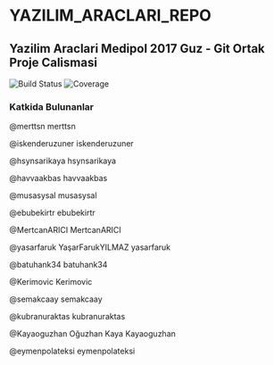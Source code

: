 # YAZILIM_ARACLARI_REPO

## Yazilim Araclari Medipol 2017 Guz - Git Ortak Proje Calismasi

![Build Status](https://travis-ci.org/eymenpolateksi/YAZILIM_ARACLARI_REPO.svg?branch=master)
![Coverage](https://codecov.io/gh/ozkansari/YAZILIM_ARACLARI_REPO/branch/master/graph/badge.svg)

### Katkida Bulunanlar

@merttsn
merttsn
 
@iskenderuzuner
iskenderuzuner
 
@hsynsarikaya
hsynsarikaya
 
@havvaakbas
havvaakbas
 
@musasysal
musasysal
 
@ebubekirtr
ebubekirtr
 
@MertcanARICI
MertcanARICI
 
@yasarfaruk
YaşarFarukYILMAZ
yasarfaruk
 
@batuhank34
batuhank34
 
@Kerimovic
Kerimovic
 
@semakcaay
semakcaay
 
@kubranuraktas
kubranuraktas
 
@Kayaoguzhan
Oğuzhan Kaya
Kayaoguzhan
 
@eymenpolateksi
eymenpolateksi
